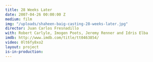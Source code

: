 ```yaml
---
title: 28 Weeks Later
date: 2007-04-26 00:00:00 Z
medium: film
img: "/uploads/shaheen-baig-casting-28-weeks-later.jpg"
director: Juan Carlos Fresnadillo
with: Robert Carlyle, Imogen Poots, Jeremy Renner and Idris Elba
imdb: http://www.imdb.com/title/tt0463854/
video: 0lt6fy8xo2
layout: project
is-in-production:
---
```



